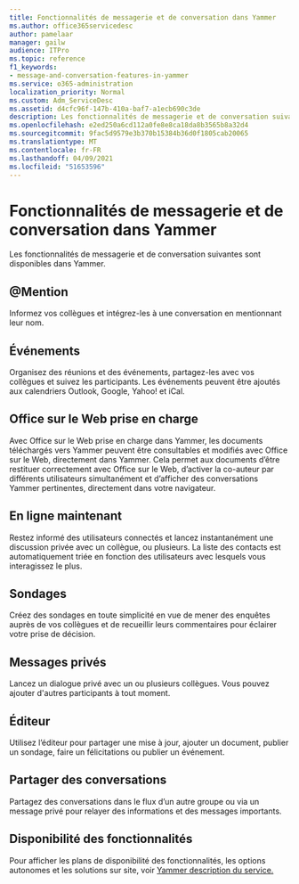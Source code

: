 ```yaml
---
title: Fonctionnalités de messagerie et de conversation dans Yammer
ms.author: office365servicedesc
author: pamelaar
manager: gailw
audience: ITPro
ms.topic: reference
f1_keywords:
- message-and-conversation-features-in-yammer
ms.service: o365-administration
localization_priority: Normal
ms.custom: Adm_ServiceDesc
ms.assetid: d4cfc96f-147b-410a-baf7-a1ecb690c3de
description: Les fonctionnalités de messagerie et de conversation suivantes sont disponibles dans Yammer.
ms.openlocfilehash: e2ed250a6cd112a0fe8e8ca18da8b3565b8a32d4
ms.sourcegitcommit: 9fac5d9579e3b370b15384b36d0f1805cab20065
ms.translationtype: MT
ms.contentlocale: fr-FR
ms.lasthandoff: 04/09/2021
ms.locfileid: "51653596"
---
```

# <a name="message-and-conversation-features-in-yammer"></a>Fonctionnalités de messagerie et de conversation dans Yammer

Les fonctionnalités de messagerie et de conversation suivantes sont disponibles dans Yammer.
  
## <a name="mention"></a>@Mention

Informez vos collègues et intégrez-les à une conversation en mentionnant leur nom.

## <a name="events"></a>Événements

Organisez des réunions et des événements, partagez-les avec vos collègues et suivez les participants. Les événements peuvent être ajoutés aux calendriers Outlook, Google, Yahoo! et iCal.
  
## <a name="office-for-the-web-support"></a>Office sur le Web prise en charge

Avec Office sur le Web prise en charge dans Yammer, les documents téléchargés vers Yammer peuvent être consultables et modifiés avec Office sur le Web, directement dans Yammer. Cela permet aux documents d’être restituer correctement avec Office sur le Web, d’activer la co-auteur par différents utilisateurs simultanément et d’afficher des conversations Yammer pertinentes, directement dans votre navigateur.

## <a name="online-now"></a>En ligne maintenant

Restez informé des utilisateurs connectés et lancez instantanément une discussion privée avec un collègue, ou plusieurs. La liste des contacts est automatiquement triée en fonction des utilisateurs avec lesquels vous interagissez le plus.

## <a name="polls"></a>Sondages

Créez des sondages en toute simplicité en vue de mener des enquêtes auprès de vos collègues et de recueillir leurs commentaires pour éclairer votre prise de décision.
  
## <a name="private-messages"></a>Messages privés

Lancez un dialogue privé avec un ou plusieurs collègues. Vous pouvez ajouter d'autres participants à tout moment.

## <a name="publisher"></a>Éditeur

Utilisez l’éditeur pour partager une mise à jour, ajouter un document, publier un sondage, faire un félicitations ou publier un événement.
    
## <a name="share-conversations"></a>Partager des conversations

Partagez des conversations dans le flux d’un autre groupe ou via un message privé pour relayer des informations et des messages importants.
  
## <a name="feature-availability"></a>Disponibilité des fonctionnalités

Pour afficher les plans de disponibilité des fonctionnalités, les options autonomes et les solutions sur site, voir [Yammer description du service.](yammer-service-description.md)
  